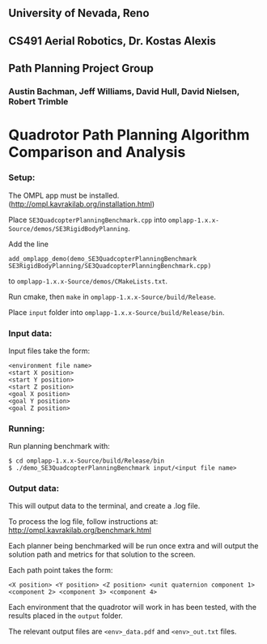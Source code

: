 ## University of Nevada, Reno
## CS491 Aerial Robotics, Dr. Kostas Alexis
## Path Planning Project Group
### Austin Bachman, Jeff Williams, David Hull, David Nielsen, Robert Trimble

# Quadrotor Path Planning Algorithm Comparison and Analysis

### Setup:
The OMPL app must be installed. (http://ompl.kavrakilab.org/installation.html)

Place `SE3QuadcopterPlanningBenchmark.cpp` into `omplapp-1.x.x-Source/demos/SE3RigidBodyPlanning`.

Add the line
```
add_omplapp_demo(demo_SE3QuadcopterPlanningBenchmark SE3RigidBodyPlanning/SE3QuadcopterPlanningBenchmark.cpp)
```
to `omplapp-1.x.x-Source/demos/CMakeLists.txt`.

Run cmake, then `make` in `omplapp-1.x.x-Source/build/Release`.

Place `input` folder into `omplapp-1.x.x-Source/build/Release/bin`.

### Input data:
Input files take the form:
```
<environment file name>
<start X position>
<start Y position>
<start Z position>
<goal X position>
<goal Y position>
<goal Z position>
```

### Running:
Run planning benchmark with:
```
$ cd omplapp-1.x.x-Source/build/Release/bin
$ ./demo_SE3QuadcopterPlanningBenchmark input/<input file name>
```

### Output data:
This will output data to the terminal, and create a .log file.

To process the log file, follow instructions at: http://ompl.kavrakilab.org/benchmark.html

Each planner being benchmarked will be run once extra and will output the solution path and metrics for that solution to the screen.

Each path point takes the form:
```
<X position> <Y position> <Z position> <unit quaternion component 1> <component 2> <component 3> <component 4>
```

Each environment that the quadrotor will work in has been tested, with the results placed in the `output` folder. 

The relevant output files are `<env>_data.pdf` and `<env>_out.txt` files.
